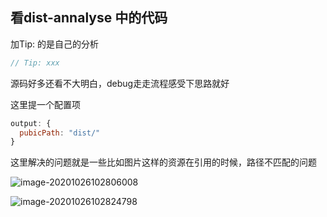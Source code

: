 ## 看dist-annalyse 中的代码

加Tip: 的是自己的分析

```js
// Tip: xxx
```



源码好多还看不大明白，debug走走流程感受下思路就好



这里提一个配置项

```js
output: {
  pubicPath: "dist/"
}
```



这里解决的问题就是一些比如图片这样的资源在引用的时候，路径不匹配的问题

![image-20201026102806008](http://picbed.sedationh.cn/image-20201026102806008.png)

![image-20201026102824798](http://picbed.sedationh.cn/image-20201026102824798.png)

